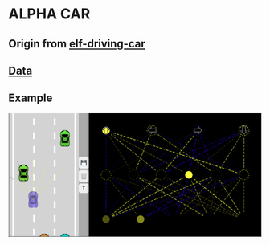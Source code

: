 # ALPHA CAR

## Origin from [elf-driving-car](https://github.com/gniziemazity/Self-driving-car)

## [Data](./alpha.js)

## Example

![Example Image](screenshot.png)
